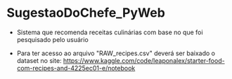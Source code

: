 # SugestaoDoChefe_PyWeb

- Sistema que recomenda receitas culinárias com base no que foi pesquisado pelo usuário

- Para ter acesso ao arquivo "RAW_recipes.csv" deverá ser baixado o dataset no site: https://www.kaggle.com/code/leaponalex/starter-food-com-recipes-and-4225ec01-e/notebook